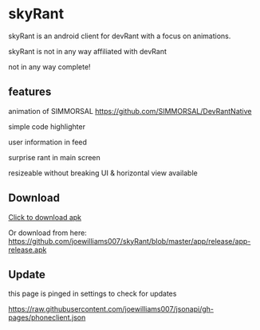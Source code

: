 # skyRant
skyRant is an android client for devRant with a focus on animations.

skyRant is not in any way affiliated with devRant

not in any way complete!
## features
animation of SIMMORSAL https://github.com/SIMMORSAL/DevRantNative

simple code highlighter

user information in feed

surprise rant in main screen

resizeable without breaking UI & horizontal view available
## Download

[Click to download apk](https://github.com/joewilliams007/skyRant/blob/master/app/release/app-release.apk?raw=true)

Or download from here: https://github.com/joewilliams007/skyRant/blob/master/app/release/app-release.apk

## Update
this page is pinged in settings to check for updates

https://raw.githubusercontent.com/joewilliams007/jsonapi/gh-pages/phoneclient.json
